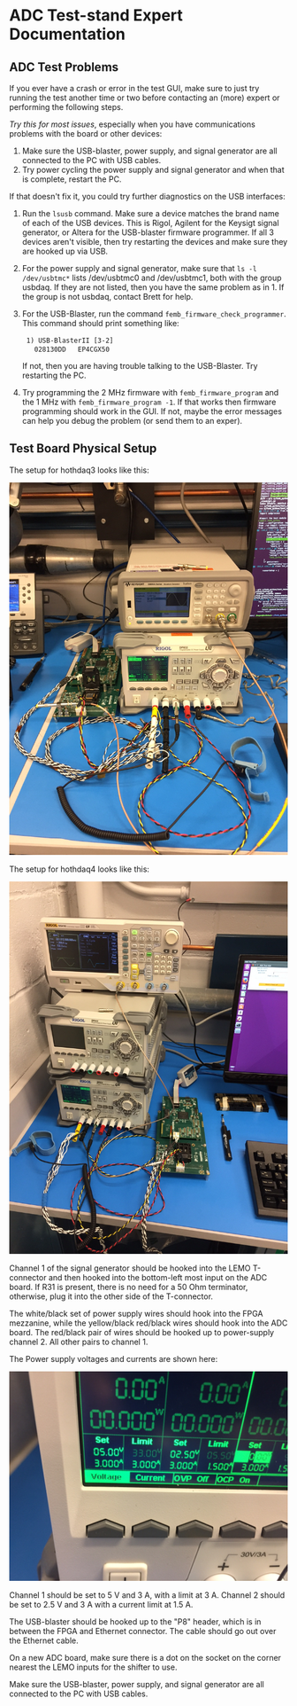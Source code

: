 ADC Test-stand Expert Documentation
===================================

ADC Test Problems
-----------------

If you ever have a crash or error in the test GUI, make sure to just try
running the test another time or two before contacting an (more) expert or
performing the following steps.

*Try this for most issues*, especially when you have communications problems
with the board or other devices:

1. Make sure the USB-blaster, power supply, and signal generator are all 
   connected to the PC with USB cables.
2. Try power cycling the power supply and signal generator and when that is 
   complete, restart the PC.

If that doesn't fix it, you could try further diagnostics on the USB interfaces:

1. Run the `lsusb` command. Make sure a device matches the brand name of each
   of the USB devices. This is Rigol, Agilent for the Keysigt signal generator,
   or Altera for the USB-blaster firmware programmer. If all 3 devices aren't 
   visible, then try restarting the devices and make sure they are hooked up 
   via USB.
2. For the power supply and signal generator, make sure that `ls -l /dev/usbtmc*`
   lists /dev/usbtmc0 and /dev/usbtmc1, both with the group usbdaq. If they
   are not listed, then you have the same problem as in 1. If the group is not
   usbdaq, contact Brett for help.
3. For the USB-Blaster, run the command `femb_firmware_check_programmer`. This 
   command should print something like:

   ```
    1) USB-BlasterII [3-2]
      028130DD   EP4CGX50
   ```

   If not, then you are having trouble talking to the USB-Blaster. Try restarting 
   the PC.
4. Try programming the 2 MHz firmware with `femb_firmware_program` and the 1 MHz 
   with `femb_firmware_program -1`. If that works then firmware programming should 
   work in the GUI. If not, maybe the error messages can help you debug the problem
   (or send them to an exper).

Test Board Physical Setup
-------------------------

The setup for hothdaq3 looks like this:

![hothdaq3](hothdaq3.jpg)

The setup for hothdaq4 looks like this:

![hothdaq4](hothdaq4.jpg)

Channel 1 of the signal generator should be hooked into the LEMO T-connector
and then hooked into the bottom-left most input on the ADC board. If R31 is
present, there is no need for a 50 Ohm terminator, otherwise, plug it into the
other side of the T-connector.

The white/black set of power supply wires should hook into the FPGA mezzanine,
while the yellow/black red/black wires should hook into the ADC board. The
red/black pair of wires should be hooked up to power-supply channel 2. All
other pairs to channel 1.

The Power supply voltages and currents are shown here:

![Power Supply Voltages](power_supply_voltages.jpg)

Channel 1 should be set to 5 V and 3 A, with a limit at 3 A. Channel 2 should
be set to 2.5 V and 3 A with a current limit at 1.5 A.

The USB-blaster should be hooked up to the "P8" header, which is in between the
FPGA and Ethernet connector. The cable should go out over the Ethernet cable.

On a new ADC board, make sure there is a dot on the socket on the corner
nearest the LEMO inputs for the shifter to use.

Make sure the USB-blaster, power supply, and signal generator are all connected
to the PC with USB cables.
